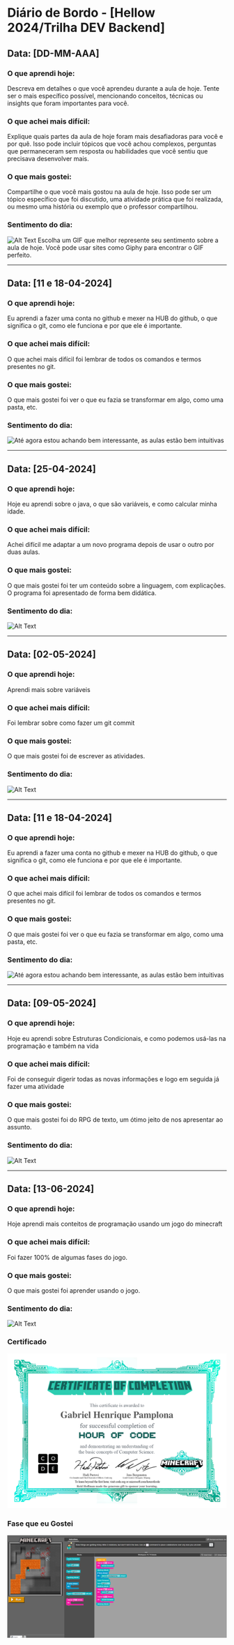 # Diário de Bordo - [Hellow 2024/Trilha DEV Backend]

## Data: [DD-MM-AAA]

### O que aprendi hoje:
Descreva em detalhes o que você aprendeu durante a aula de hoje. Tente ser o mais específico possível, mencionando conceitos, técnicas ou insights que foram importantes para você.

### O que achei mais difícil:
Explique quais partes da aula de hoje foram mais desafiadoras para você e por quê. Isso pode incluir tópicos que você achou complexos, perguntas que permaneceram sem resposta ou habilidades que você sentiu que precisava desenvolver mais.

### O que mais gostei:
Compartilhe o que você mais gostou na aula de hoje. Isso pode ser um tópico específico que foi discutido, uma atividade prática que foi realizada, ou mesmo uma história ou exemplo que o professor compartilhou.

### Sentimento do dia:
![Alt Text](URL_DO_GIF)
Escolha um GIF que melhor represente seu sentimento sobre a aula de hoje. Você pode usar sites como Giphy para encontrar o GIF perfeito.

---
## Data: [11 e 18-04-2024]

### O que aprendi hoje:
Eu aprendi a fazer uma conta no github e mexer na HUB do github, o que significa o git, como ele funciona e por que ele é importante.

### O que achei mais difícil:
O que achei mais difícil foi lembrar de todos os comandos e termos presentes no git.

### O que mais gostei:
O que mais gostei foi ver o que eu fazia se transformar em algo, como uma pasta, etc.

### Sentimento do dia:
![Até agora estou achando bem interessante, as aulas estão bem intuitivas](https://media.giphy.com/media/v1.Y2lkPTc5MGI3NjExeDI4MzdmcHYxM2UxNDk0b2Mza3BlbjFqYmQ2MW8xM3VkcTFueHBtYyZlcD12MV9pbnRlcm5hbF9naWZfYnlfaWQmY3Q9Zw/l0MYHEI0xktKCVjri/giphy.gif)

---
## Data: [25-04-2024]

### O que aprendi hoje:
Hoje eu aprendi sobre o java, o que são variáveis, e como calcular minha idade.

### O que achei mais difícil:
Achei difícil me adaptar a um novo programa depois de usar o outro por duas aulas.

### O que mais gostei:
O que mais gostei foi ter um conteúdo sobre a linguagem, com explicações. O programa foi apresentado de forma bem didática.

### Sentimento do dia:
![Alt Text](https://media.giphy.com/media/v1.Y2lkPTc5MGI3NjExNnI4Ymc0aXUydTd2cW1ub2pxOHJvZDc0NWkzd3hkcDZ6cTV4ZjhjdSZlcD12MV9pbnRlcm5hbF9naWZfYnlfaWQmY3Q9Zw/2IudUHdI075HL02Pkk/giphy.gif)

---
## Data: [02-05-2024]

### O que aprendi hoje:
Aprendi mais sobre variáveis 

### O que achei mais difícil:
Foi lembrar sobre como fazer um git commit

### O que mais gostei:
O que mais gostei foi de escrever as atividades.

### Sentimento do dia:
![Alt Text](https://media.giphy.com/media/v1.Y2lkPTc5MGI3NjExb29lZTJvMzdwcDhxbzlna2s2eG44ZDN5MmR6OXp3OW80emptcjhjbiZlcD12MV9pbnRlcm5hbF9naWZfYnlfaWQmY3Q9Zw/ThrM4jEi2lBxd7X2yz/giphy.gif)


---
## Data: [11 e 18-04-2024]

### O que aprendi hoje:
Eu aprendi a fazer uma conta no github e mexer na HUB do github, o que significa o git, como ele funciona e por que ele é importante.

### O que achei mais difícil:
O que achei mais difícil foi lembrar de todos os comandos e termos presentes no git.

### O que mais gostei:
O que mais gostei foi ver o que eu fazia se transformar em algo, como uma pasta, etc.

### Sentimento do dia:
![Até agora estou achando bem interessante, as aulas estão bem intuitivas](https://media.giphy.com/media/v1.Y2lkPTc5MGI3NjExeDI4MzdmcHYxM2UxNDk0b2Mza3BlbjFqYmQ2MW8xM3VkcTFueHBtYyZlcD12MV9pbnRlcm5hbF9naWZfYnlfaWQmY3Q9Zw/l0MYHEI0xktKCVjri/giphy.gif)

---
## Data: [09-05-2024]

### O que aprendi hoje:
Hoje eu aprendi sobre Estruturas Condicionais, e como podemos usá-las na programação e também na vida

### O que achei mais difícil:
Foi de conseguir digerir todas as novas informações e logo em seguida já fazer uma atividade

### O que mais gostei:
O que mais gostei foi do RPG de texto, um ótimo jeito de nos apresentar ao assunto.

### Sentimento do dia:
![Alt Text](https://media.giphy.com/media/v1.Y2lkPTc5MGI3NjExZXl1djg3NzNoeGRkYmsxNDMzeHd2Z2lza2p5b3J0NjFyejFjN2U5NiZlcD12MV9pbnRlcm5hbF9naWZfYnlfaWQmY3Q9Zw/wFYec89PodTG0/giphy.gif)

---
## Data: [13-06-2024]

### O que aprendi hoje:
Hoje aprendi mais conteitos de programação usando um jogo do minecraft

### O que achei mais difícil:
Foi fazer 100% de algumas fases do jogo.
### O que mais gostei:
O que mais gostei foi aprender usando o jogo.

### Sentimento do dia:
![Alt Text](https://media.giphy.com/media/PLS2FRu2YTsIw/giphy.gif?cid=790b7611wxsgz03tdx109b3mc61uk4kcnrsg6r4emzzgpxmx&ep=v1_gifs_search&rid=giphy.gif&ct=g)

### Certificado
![Alt text](certificado.jpg)

### Fase que eu Gostei
![Alt text](Fase.PNG)